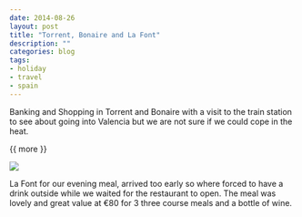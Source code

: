 ```yaml
---
date: 2014-08-26
layout: post
title: "Torrent, Bonaire and La Font"
description: ""
categories: blog
tags:
- holiday
- travel
- spain
---
```


<!--start excerpt-->
 Banking and Shopping in Torrent and Bonaire with a visit to the train station to see about going into Valencia but we are not sure if we could cope in the heat.

{{ more }}

![](/images/2014/2014-08-26-torrent-bonaire-and-la-font.jpg)

La Font for our evening meal, arrived too early so where forced to have a drink outside while we waited for the restaurant to open. The meal was lovely and great value at €80 for 3 three course meals and a bottle of wine.

